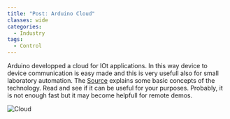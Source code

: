 ```yaml
---
title: "Post: Arduino Cloud"
classes: wide
categories:
  - Industry
tags:
  - Control
---
```


Arduino developped a cloud for IOt applications. In this way device to device communication is easy made and this is very usefull also for small laboratory automation. The [Source](https://blog.arduino.cc/2021/04/19/its-easier-than-ever-to-add-two-way-communication-to-arduino-devices/) explains some basic concepts of the technology. Read and see if it can be useful for your purposes. Probably, it is not enough fast but it may become helpfull for remote demos.

![Cloud](https://blog.arduino.cc/wp-content/uploads/2021/04/Thing-to-thing-dashboard.png)

